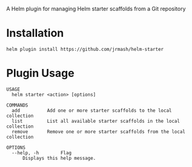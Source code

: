 A Helm plugin for managing Helm starter scaffolds from a Git repository

# Installation

```shell
helm plugin install https://github.com/jrmash/helm-starter
```

# Plugin Usage
```shell
USAGE
  helm starter <action> [options]

COMMANDS
  add          Add one or more starter scaffolds to the local collection
  list         List all available starter scaffolds in the local collection
  remove       Remove one or more starter scaffolds from the local collection

OPTIONS
  --help, -h        Flag
      Displays this help message.
```
